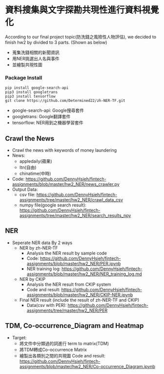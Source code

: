 # 資料搜集與文字探勘共現性進行資料視覺化

According to our final project topic(防洗錢之風險性人物評估), we decided to finish hw2 by divided to 3 parts. (Shown as below)
- 蒐集洗錢相關的新聞資訊
- 用NER挑選出人名與事件
- 並繪製共現性圖

### Package Install
```
pip install google-search-api
pip3 install googletrans
pip3 install tensorflow
git clone https://github.com/Determined22/zh-NER-TF.git
```

- google-search-api: Google搜尋套件
- googletrans: Google翻譯套件
- tensorflow: NER用到之機器學習套件

## Crawl the News

- Crawl the news with keywords of money laundering
- News:
    - appledaily(蘋果)
    - ltn(自由)
    - chinatime(中時)
- Code: https://github.com/DennyHsieh/fintech-assignments/blob/master/hw2_NER/news_crawler.py
- Output Data: 
    - csv file: https://github.com/DennyHsieh/fintech-assignments/tree/master/hw2_NER/crawl_data_csv
    - numpy file(google search result): https://github.com/DennyHsieh/fintech-assignments/tree/master/hw2_NER/search_results_npy

## NER
- Seperate NER data By 2 ways
    - NER by zh-NER-TF
        - Analysis the NER result by sample code
        - Code: https://github.com/DennyHsieh/fintech-assignments/blob/master/hw2_NER/PER.ipynb
        - NER training log: https://github.com/DennyHsieh/fintech-assignments/blob/master/hw2_NER/NER_training_log.md
    - NER by CKIP
        - Analysis the NER result from CKIP system 
        - Code and result: https://github.com/DennyHsieh/fintech-assignments/blob/master/hw2_NER/CKIP-NER.ipynb
    - Final NER result (include the result of zh-NER-TF and CKIP)
        - Data(csv with PER): https://github.com/DennyHsieh/fintech-assignments/tree/master/hw2_NER/PER

## TDM, Co-occurrence_Diagram and Heatmap
- Target:
    - 將文件中分類過的詞進行 term to matrix(TDM)
    - 將TDM轉成Co-occurrence Matrix
    - 繪製出各類別之間的共現圖
Code and result: https://github.com/DennyHsieh/fintech-assignments/blob/master/hw2_NER/Co-occurrence_Diagram.ipynb
